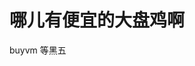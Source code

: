# 哪儿有便宜的大盘鸡啊


buyvm 等黑五<img src="static/image/smiley/default/lol.gif" smilieid="12" border="0" alt="" />
